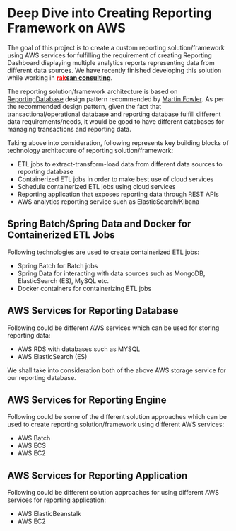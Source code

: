 # Deep Dive into Creating Reporting Framework on AWS

The goal of this project is to create a custom reporting solution/framework using AWS services for fulfilling the requirement of creating Reporting Dashboard displaying multiple analytics reports representing data from different data sources. We have recently finished developing this solution while working in **[<span style="color:red">rak</span>san consulting](https://www.raksan.in/)**.

The reporting solution/framework architecture is based on [ReportingDatabase](https://martinfowler.com/bliki/ReportingDatabase.html) design pattern recommended by [Martin Fowler](https://martinfowler.com/). As per the recommended design pattern, given the fact that transactional/operational database and reporting database fulfill different data requirements/needs, it would be good to have different databases for managing transactions and reporting data. 

Taking above into consideration, following represents key building blocks of technology architecture of reporting solution/framework:

* ETL jobs to extract-transform-load data from different data sources to reporting database
* Containerized ETL jobs in order to make best use of cloud services 
* Schedule containerized ETL jobs using cloud services
* Reporting application that exposes reporting data through REST APIs
* AWS analytics reporting service such as ElasticSearch/Kibana 

## Spring Batch/Spring Data and Docker for Containerized ETL Jobs

Following technologies are used to create containerized ETL jobs:

* Spring Batch for Batch jobs
* Spring Data for interacting with data sources such as MongoDB, ElasticSearch (ES), MySQL etc.
* Docker containers for containerizing ETL jobs


## AWS Services for Reporting Database

Following could be different AWS services which can be used for storing reporting data:

* AWS RDS with databases such as MYSQL
* AWS ElasticSearch (ES)

We shall take into consideration both of the above AWS storage service for our reporting database.

## AWS Services for Reporting Engine

Following could be some of the different solution approaches which can be used to create reporting solution/framework using different AWS services: 

* AWS Batch 
* AWS ECS
* AWS EC2

## AWS Services for Reporting Application

Following could be different solution approaches for using different AWS services for reporting application:

* AWS ElasticBeanstalk
* AWS EC2

